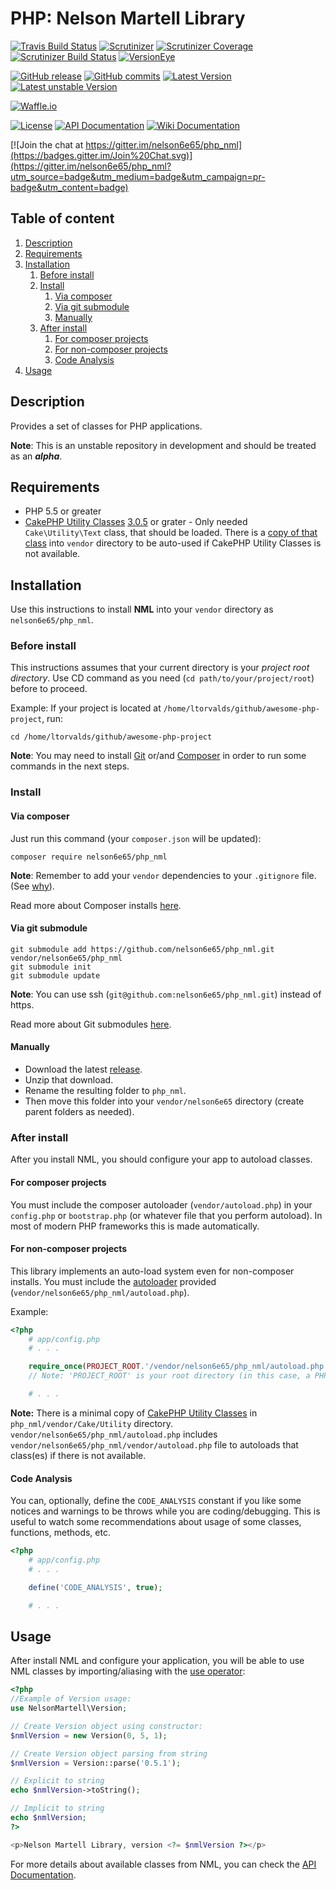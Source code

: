 # PHP: Nelson Martell Library

[![Travis Build Status](https://img.shields.io/travis/nelson6e65/php_nml/master.svg)](https://travis-ci.org/nelson6e65/php_nml)
[![Scrutinizer](https://img.shields.io/scrutinizer/g/nelson6e65/php_nml.svg)](https://scrutinizer-ci.com/g/nelson6e65/php_nml/?branch=master)
[![Scrutinizer Coverage](https://img.shields.io/scrutinizer/coverage/g/nelson6e65/php_nml.svg)](https://scrutinizer-ci.com/g/nelson6e65/php_nml/?branch=master)
[![Scrutinizer Build Status](https://img.shields.io/scrutinizer/build/g/nelson6e65/php_nml.svg?b=master)](https://scrutinizer-ci.com/g/nelson6e65/php_nml/build-status/master)
[![VersionEye](https://img.shields.io/versioneye/d/php/nelson6e65:php_nml.svg)](https://www.versioneye.com/php/nelson6e65:php_nml#dependencies)

[![GitHub release](https://img.shields.io/github/tag/nelson6e65/php_nml.svg)](https://github.com/nelson6e65/php_nml/tags)
[![GitHub commits](https://img.shields.io/github/commits-since/nelson6e65/php_nml/v0.5.1.svg)](https://github.com/nelson6e65/php_nml/compare/v0.5.1...master)
[![Latest Version](https://img.shields.io/packagist/v/nelson6e65/php_nml.svg?label=stable)](https://packagist.org/packages/nelson6e65/php_nml)
[![Latest unstable Version](https://img.shields.io/packagist/vpre/nelson6e65/php_nml.svg?label=unstable)](https://packagist.org/packages/nelson6e65/php_nml#dev-master)

[![Waffle.io](https://img.shields.io/waffle/label/nelson6e65/php_nml/in%20progress.svg)](http://waffle.io/nelson6e65/php_nml)

[![License](https://img.shields.io/github/license/nelson6e65/php_nml.svg)](LICENSE)
[![API Documentation](http://img.shields.io/badge/documentation-API-yellow.svg)](http://nelson6e65.github.io/php_nml/api)
[![Wiki Documentation](http://img.shields.io/badge/documentation-WIKI-lightgray.svg)](https://github.com/nelson6e65/php_nml/wiki)

[![Join the chat at https://gitter.im/nelson6e65/php_nml](https://badges.gitter.im/Join%20Chat.svg)](https://gitter.im/nelson6e65/php_nml?utm_source=badge&utm_medium=badge&utm_campaign=pr-badge&utm_content=badge)

<!-- TOC depth:4 withLinks:1 updateOnSave:0 orderedList:1 -->

## Table of content
1. [Description](#description)
2. [Requirements](#requirements)
3. [Installation](#installation)
    1. [Before install](#before-install)
    2. [Install](#install)
        1. [Via composer](#via-composer)
        2. [Via git submodule](#via-git-submodule)
        3. [Manually](#manually)
    3. [After install](#after-install)
        1. [For composer projects](#for-composer-projects)
        2. [For non-composer projects](#for-non-composer-projects)
        3. [Code Analysis](#code-analysis)
4. [Usage](#usage)

<!-- /TOC -->


## Description
Provides a set of classes for PHP applications.

**Note**: This is an unstable repository in development and should be treated as an ***alpha***.

## Requirements
* PHP 5.5 or greater
* [CakePHP Utility Classes](https://github.com/cakephp/utility) [3.0.5](https://github.com/cakephp/utility/releases/tag/3.0.5) or grater - Only needed `Cake\Utility\Text` class, that should be loaded. There is a [copy of that class](vendor/Cake/Utility/Text.php) into `vendor` directory to be auto-used if CakePHP Utility Classes is not available.

## Installation
Use this instructions to install **NML** into your `vendor` directory as `nelson6e65/php_nml`.

### Before install
This instructions assumes that your current directory is your *project root directory*. Use CD command as you need (`cd path/to/your/project/root`) before to proceed.

Example: If your project is located at `/home/ltorvalds/github/awesome-php-project`, run:

    cd /home/ltorvalds/github/awesome-php-project

**Note**: You may need to install [Git](http://git-scm.com) or/and [Composer](https://getcomposer.org) in order to run some commands in the next steps.

### Install

#### Via composer
Just run this command (your `composer.json` will be updated):

    composer require nelson6e65/php_nml

**Note**: Remember to add your `vendor` dependencies to your `.gitignore` file. (See [why](https://getcomposer.org/doc/faqs/should-i-commit-the-dependencies-in-my-vendor-directory.md)).

Read more about Composer installs [here](https://getcomposer.org/doc/00-intro.md).

#### Via git submodule

    git submodule add https://github.com/nelson6e65/php_nml.git vendor/nelson6e65/php_nml
    git submodule init
    git submodule update

**Note**: You can use ssh (`git@github.com:nelson6e65/php_nml.git`) instead of https.

Read more about Git submodules [here](http://git-scm.com/book/en/v2/Git-Tools-Submodules).

#### Manually
- Download the latest [release](https://github.com/nelson6e65/php_nml/releases).
- Unzip that download.
- Rename the resulting folder to `php_nml`.
- Then move this folder into your `vendor/nelson6e65` directory (create parent folders as needed).


### After install
After you install NML, you should configure your app to autoload classes.

#### For composer projects
You must include the composer autoloader (`vendor/autoload.php`) in your `config.php` or `bootstrap.php` (or whatever file that you perform autoload). In most of modern PHP frameworks this is made automatically.

#### For non-composer projects
This library implements an auto-load system even for non-composer installs. You must include the [autoloader](autoload.php) provided (`vendor/nelson6e65/php_nml/autoload.php`).

Example:

```php
<?php
    # app/config.php
    # . . .

    require_once(PROJECT_ROOT.'/vendor/nelson6e65/php_nml/autoload.php');
    // Note: 'PROJECT_ROOT' is your root directory (in this case, a PHP constant).

    # . . .
```




**Note:** There is a minimal copy of [CakePHP Utility Classes](https://github.com/cakephp/utility) in `php_nml/vendor/Cake/Utility` directory. `vendor/nelson6e65/php_nml/autoload.php` includes  `vendor/nelson6e65/php_nml/vendor/autoload.php` file to autoloads that class(es) if there is not available.


#### Code Analysis
You can, optionally, define the `CODE_ANALYSIS` constant if you like some notices and warnings to be
throws while you are coding/debugging. This is useful to watch some recommendations about usage of
some classes, functions, methods, etc.

```php
<?php
    # app/config.php
    # . . .

    define('CODE_ANALYSIS', true);

    # . . .
```


## Usage
After install NML and configure your application, you will be able to use NML classes by importing/aliasing with the [use operator](http://php.net/manual/en/language.namespaces.importing.php):

```php
<?php
//Example of Version usage:
use NelsonMartell\Version;

// Create Version object using constructor:
$nmlVersion = new Version(0, 5, 1);

// Create Version object parsing from string
$nmlVersion = Version::parse('0.5.1');

// Explicit to string
echo $nmlVersion->toString();

// Implicit to string
echo $nmlVersion;
?>

<p>Nelson Martell Library, version <?= $nmlVersion ?></p>

```

For more details about available classes from NML, you can check the [API Documentation](http://nelson6e65.github.io/php_nml/api).
